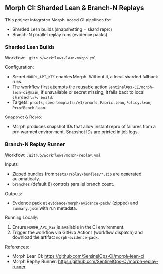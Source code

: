 ## Morph CI: Sharded Lean & Branch-N Replays

This project integrates Morph-based CI pipelines for:

- Sharded Lean builds (snapshotting + shard repro)
- Branch-N parallel replay runs (evidence packs)

### Sharded Lean Builds

Workflow: `.github/workflows/lean-morph.yml`

Configuration:
- Secret `MORPH_API_KEY` enables Morph. Without it, a local sharded fallback runs.
- The workflow first attempts the reusable action `SentinelOps-CI/morph-lean-ci@main`; if unavailable or secret missing, it falls back to local sharded `lake build`.
- Targets: `proofs`, `spec-templates/v1/proofs`, `Fabric.lean`, `Policy.lean`, `ProofBench.lean`.

Snapshot & Repro:
- Morph produces snapshot IDs that allow instant repro of failures from a pre-warmed environment. Snapshot IDs are printed in job logs.

### Branch-N Replay Runner

Workflow: `.github/workflows/morph-replay.yml`

Inputs:
- Zipped bundles from `tests/replay/bundles/*.zip` are generated automatically.
- `branches` (default 8) controls parallel branch count.

Outputs:
- Evidence pack at `evidence/morph/evidence-pack/` (zipped) and `summary.json` with run metadata.

Running Locally:
1) Ensure `MORPH_API_KEY` is available in the CI environment.
2) Trigger the workflow via GitHub Actions (workflow dispatch) and download the artifact `morph-evidence-pack`.

References:
- Morph Lean CI: https://github.com/SentinelOps-CI/morph-lean-ci
- Morph Replay Runner: https://github.com/SentinelOps-CI/morph-replay-runner


